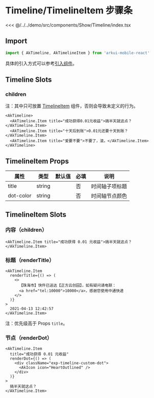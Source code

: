 # Timeline/TimelineItem 步骤条

<CodeDemo name="Timeline">

<<< @/../../demo/src/components/Show/Timeline/index.tsx

</CodeDemo>

## Import

```js
import { AkTimeline, AkTimelineItem } from 'arkui-mobile-react'
```

具体的引入方式可以参考[引入组件](../guide/import.md)。

## Timeline Slots

### children

注：其中只可放置 [TimelineItem](./Timeline.md#timelineitem-props) 组件，否则会导致未定义的行为。

```tsx
<AkTimeline>
  <AkTimeline.Item title="成功获得0.01元收益">搞半天就这点？</AkTimeline.Item>
  <AkTimeline.Item title="十天后到账">0.01元还要十天到账？</AkTimeline.Item>
  <AkTimeline.Item title="爱要不要">不要了，滚。</AkTimeline.Item>
</AkTimeline>
```

## TimelineItem Props

| 属性      | 类型   | 默认值 | 必填 | 说明           |
| --------- | ------ | ------ | ---- | -------------- |
| title     | string |        | 否   | 时间轴子项标题 |
| dot-color | string |        | 否   | 时间轴节点颜色 |

## TimelineItem Slots

### 内容（children）

```tsx
<AkTimeline.Item title="成功获得 0.01 元收益">搞半天就这点？</AkTimeline.Item>
```

### 标题（renderTitle）

```tsx
<AkTimeline.Item
  renderTitle={() => (
    <>
      【珠海市】快件已送达【正方云创园】，如有疑问请电联：
      <a href="tel:10000">10000</a>，感谢您使用中通快递
    </>
  )}
>
  2021-04-13 12:42:57
</AkTimeline.Item>
```

注：优先级高于 Props `title`。

### 节点（renderDot）

```tsx
<AkTimeline.Item
  title="成功获得 0.01 元收益"
  renderDot={() => (
    <div className="exp-timeline-custom-dot">
      <AkIcon icon="HeartOutlined" />
    </div>
  )}
>
  搞半天就这点？
</AkTimeline.Item>
```
